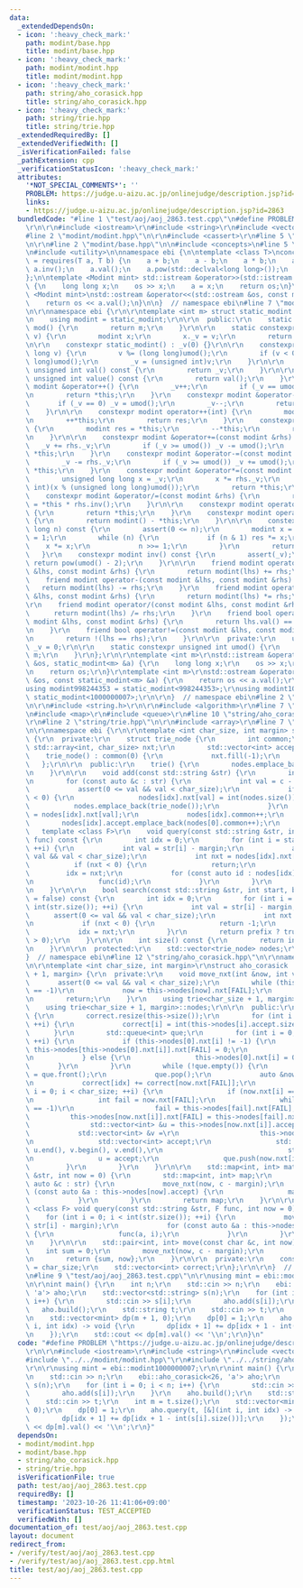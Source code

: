 ```yaml
---
data:
  _extendedDependsOn:
  - icon: ':heavy_check_mark:'
    path: modint/base.hpp
    title: modint/base.hpp
  - icon: ':heavy_check_mark:'
    path: modint/modint.hpp
    title: modint/modint.hpp
  - icon: ':heavy_check_mark:'
    path: string/aho_corasick.hpp
    title: string/aho_corasick.hpp
  - icon: ':heavy_check_mark:'
    path: string/trie.hpp
    title: string/trie.hpp
  _extendedRequiredBy: []
  _extendedVerifiedWith: []
  _isVerificationFailed: false
  _pathExtension: cpp
  _verificationStatusIcon: ':heavy_check_mark:'
  attributes:
    '*NOT_SPECIAL_COMMENTS*': ''
    PROBLEM: https://judge.u-aizu.ac.jp/onlinejudge/description.jsp?id=2863
    links:
    - https://judge.u-aizu.ac.jp/onlinejudge/description.jsp?id=2863
  bundledCode: "#line 1 \"test/aoj/aoj_2863.test.cpp\"\n#define PROBLEM \"https://judge.u-aizu.ac.jp/onlinejudge/description.jsp?id=2863\"\
    \r\n\r\n#include <iostream>\r\n#include <string>\r\n#include <vector>\r\n\r\n\
    #line 2 \"modint/modint.hpp\"\n\r\n#include <cassert>\r\n#line 5 \"modint/modint.hpp\"\
    \n\r\n#line 2 \"modint/base.hpp\"\n\n#include <concepts>\n#line 5 \"modint/base.hpp\"\
    \n#include <utility>\n\nnamespace ebi {\n\ntemplate <class T>\nconcept Modint\
    \ = requires(T a, T b) {\n    a + b;\n    a - b;\n    a * b;\n    a / b;\n   \
    \ a.inv();\n    a.val();\n    a.pow(std::declval<long long>());\n    T::mod();\n\
    };\n\ntemplate <Modint mint> std::istream &operator>>(std::istream &os, mint &a)\
    \ {\n    long long x;\n    os >> x;\n    a = x;\n    return os;\n}\n\ntemplate\
    \ <Modint mint>\nstd::ostream &operator<<(std::ostream &os, const mint &a) {\n\
    \    return os << a.val();\n}\n\n}  // namespace ebi\n#line 7 \"modint/modint.hpp\"\
    \n\r\nnamespace ebi {\r\n\r\ntemplate <int m> struct static_modint {\r\n  private:\r\
    \n    using modint = static_modint;\r\n\r\n  public:\r\n    static constexpr int\
    \ mod() {\r\n        return m;\r\n    }\r\n\r\n    static constexpr modint raw(int\
    \ v) {\r\n        modint x;\r\n        x._v = v;\r\n        return x;\r\n    }\r\
    \n\r\n    constexpr static_modint() : _v(0) {}\r\n\r\n    constexpr static_modint(long\
    \ long v) {\r\n        v %= (long long)umod();\r\n        if (v < 0) v += (long\
    \ long)umod();\r\n        _v = (unsigned int)v;\r\n    }\r\n\r\n    constexpr\
    \ unsigned int val() const {\r\n        return _v;\r\n    }\r\n\r\n    constexpr\
    \ unsigned int value() const {\r\n        return val();\r\n    }\r\n\r\n    constexpr\
    \ modint &operator++() {\r\n        _v++;\r\n        if (_v == umod()) _v = 0;\r\
    \n        return *this;\r\n    }\r\n    constexpr modint &operator--() {\r\n \
    \       if (_v == 0) _v = umod();\r\n        _v--;\r\n        return *this;\r\n\
    \    }\r\n\r\n    constexpr modint operator++(int) {\r\n        modint res = *this;\r\
    \n        ++*this;\r\n        return res;\r\n    }\r\n    constexpr modint operator--(int)\
    \ {\r\n        modint res = *this;\r\n        --*this;\r\n        return res;\r\
    \n    }\r\n\r\n    constexpr modint &operator+=(const modint &rhs) {\r\n     \
    \   _v += rhs._v;\r\n        if (_v >= umod()) _v -= umod();\r\n        return\
    \ *this;\r\n    }\r\n    constexpr modint &operator-=(const modint &rhs) {\r\n\
    \        _v -= rhs._v;\r\n        if (_v >= umod()) _v += umod();\r\n        return\
    \ *this;\r\n    }\r\n    constexpr modint &operator*=(const modint &rhs) {\r\n\
    \        unsigned long long x = _v;\r\n        x *= rhs._v;\r\n        _v = (unsigned\
    \ int)(x % (unsigned long long)umod());\r\n        return *this;\r\n    }\r\n\
    \    constexpr modint &operator/=(const modint &rhs) {\r\n        return *this\
    \ = *this * rhs.inv();\r\n    }\r\n\r\n    constexpr modint operator+() const\
    \ {\r\n        return *this;\r\n    }\r\n    constexpr modint operator-() const\
    \ {\r\n        return modint() - *this;\r\n    }\r\n\r\n    constexpr modint pow(long\
    \ long n) const {\r\n        assert(0 <= n);\r\n        modint x = *this, res\
    \ = 1;\r\n        while (n) {\r\n            if (n & 1) res *= x;\r\n        \
    \    x *= x;\r\n            n >>= 1;\r\n        }\r\n        return res;\r\n \
    \   }\r\n    constexpr modint inv() const {\r\n        assert(_v);\r\n       \
    \ return pow(umod() - 2);\r\n    }\r\n\r\n    friend modint operator+(const modint\
    \ &lhs, const modint &rhs) {\r\n        return modint(lhs) += rhs;\r\n    }\r\n\
    \    friend modint operator-(const modint &lhs, const modint &rhs) {\r\n     \
    \   return modint(lhs) -= rhs;\r\n    }\r\n    friend modint operator*(const modint\
    \ &lhs, const modint &rhs) {\r\n        return modint(lhs) *= rhs;\r\n    }\r\n\
    \r\n    friend modint operator/(const modint &lhs, const modint &rhs) {\r\n  \
    \      return modint(lhs) /= rhs;\r\n    }\r\n    friend bool operator==(const\
    \ modint &lhs, const modint &rhs) {\r\n        return lhs.val() == rhs.val();\r\
    \n    }\r\n    friend bool operator!=(const modint &lhs, const modint &rhs) {\r\
    \n        return !(lhs == rhs);\r\n    }\r\n\r\n  private:\r\n    unsigned int\
    \ _v = 0;\r\n\r\n    static constexpr unsigned int umod() {\r\n        return\
    \ m;\r\n    }\r\n};\r\n\r\ntemplate <int m>\r\nstd::istream &operator>>(std::istream\
    \ &os, static_modint<m> &a) {\r\n    long long x;\r\n    os >> x;\r\n    a = x;\r\
    \n    return os;\r\n}\r\ntemplate <int m>\r\nstd::ostream &operator<<(std::ostream\
    \ &os, const static_modint<m> &a) {\r\n    return os << a.val();\r\n}\r\n\r\n\
    using modint998244353 = static_modint<998244353>;\r\nusing modint1000000007 =\
    \ static_modint<1000000007>;\r\n\r\n}  // namespace ebi\n#line 2 \"string/aho_corasick.hpp\"\
    \n\r\n#include <string.h>\r\n\r\n#include <algorithm>\r\n#line 7 \"string/aho_corasick.hpp\"\
    \n#include <map>\r\n#include <queue>\r\n#line 10 \"string/aho_corasick.hpp\"\n\
    \r\n#line 2 \"string/trie.hpp\"\n\r\n#include <array>\r\n#line 7 \"string/trie.hpp\"\
    \n\r\nnamespace ebi {\r\n\r\ntemplate <int char_size, int margin> struct trie\
    \ {\r\n  private:\r\n    struct trie_node {\r\n        int common;\r\n       \
    \ std::array<int, char_size> nxt;\r\n        std::vector<int> accept;\r\n    \
    \    trie_node() : common(0) {\r\n            nxt.fill(-1);\r\n        }\r\n \
    \   };\r\n\r\n  public:\r\n    trie() {\r\n        nodes.emplace_back(trie_node());\r\
    \n    }\r\n\r\n    void add(const std::string &str) {\r\n        int idx = 0;\r\
    \n        for (const auto &c : str) {\r\n            int val = c - margin;\r\n\
    \            assert(0 <= val && val < char_size);\r\n            if (nodes[idx].nxt[val]\
    \ < 0) {\r\n                nodes[idx].nxt[val] = int(nodes.size());\r\n     \
    \           nodes.emplace_back(trie_node());\r\n            }\r\n            idx\
    \ = nodes[idx].nxt[val];\r\n            nodes[idx].common++;\r\n        }\r\n\
    \        nodes[idx].accept.emplace_back(nodes[0].common++);\r\n    }\r\n\r\n \
    \   template <class F>\r\n    void query(const std::string &str, int start, F\
    \ func) const {\r\n        int idx = 0;\r\n        for (int i = start; i < int(str.size());\
    \ ++i) {\r\n            int val = str[i] - margin;\r\n            assert(0 <=\
    \ val && val < char_size);\r\n            int nxt = nodes[idx].nxt[val];\r\n \
    \           if (nxt < 0) {\r\n                return;\r\n            }\r\n   \
    \         idx = nxt;\r\n            for (const auto id : nodes[idx].accept) {\r\
    \n                func(id);\r\n            }\r\n        }\r\n        return;\r\
    \n    }\r\n\r\n    bool search(const std::string &str, int start, bool prefix\
    \ = false) const {\r\n        int idx = 0;\r\n        for (int i = start; i <\
    \ int(str.size()); ++i) {\r\n            int val = str[i] - margin;\r\n      \
    \      assert(0 <= val && val < char_size);\r\n            int nxt = nodes[idx].nxt[val];\r\
    \n            if (nxt < 0) {\r\n                return -1;\r\n            }\r\n\
    \            idx = nxt;\r\n        }\r\n        return prefix ? true : (nodes[idx].accept.size()\
    \ > 0);\r\n    }\r\n\r\n    int size() const {\r\n        return int(nodes.size());\r\
    \n    }\r\n\r\n  protected:\r\n    std::vector<trie_node> nodes;\r\n};\r\n\r\n\
    }  // namespace ebi\n#line 12 \"string/aho_corasick.hpp\"\n\r\nnamespace ebi {\r\
    \n\r\ntemplate <int char_size, int margin>\r\nstruct aho_corasick : trie<char_size\
    \ + 1, margin> {\r\n  private:\r\n    void move_nxt(int &now, int val) {\r\n \
    \       assert(0 <= val && val < char_size);\r\n        while (this->nodes[now].nxt[val]\
    \ == -1)\r\n            now = this->nodes[now].nxt[FAIL];\r\n        now = this->nodes[now].nxt[val];\r\
    \n        return;\r\n    }\r\n    using trie<char_size + 1, margin>::trie;\r\n\
    \    using trie<char_size + 1, margin>::nodes;\r\n\r\n  public:\r\n    void build()\
    \ {\r\n        correct.resize(this->size());\r\n        for (int i = 0; i < this->size();\
    \ ++i) {\r\n            correct[i] = int(this->nodes[i].accept.size());\r\n  \
    \      }\r\n        std::queue<int> que;\r\n        for (int i = 0; i <= char_size;\
    \ ++i) {\r\n            if (this->nodes[0].nxt[i] != -1) {\r\n               \
    \ this->nodes[this->nodes[0].nxt[i]].nxt[FAIL] = 0;\r\n                que.push(this->nodes[0].nxt[i]);\r\
    \n            } else {\r\n                this->nodes[0].nxt[i] = 0;\r\n     \
    \       }\r\n        }\r\n        while (!que.empty()) {\r\n            int idx\
    \ = que.front();\r\n            que.pop();\r\n            auto &now = this->nodes[idx];\r\
    \n            correct[idx] += correct[now.nxt[FAIL]];\r\n            for (int\
    \ i = 0; i < char_size; ++i) {\r\n                if (now.nxt[i] == -1) continue;\r\
    \n                int fail = now.nxt[FAIL];\r\n                while (this->nodes[fail].nxt[i]\
    \ == -1)\r\n                    fail = this->nodes[fail].nxt[FAIL];\r\n      \
    \          this->nodes[now.nxt[i]].nxt[FAIL] = this->nodes[fail].nxt[i];\r\n \
    \               std::vector<int> &u = this->nodes[now.nxt[i]].accept;\r\n    \
    \            std::vector<int> &v =\r\n                    this->nodes[this->nodes[fail].nxt[i]].accept;\r\
    \n                std::vector<int> accept;\r\n                std::set_union(u.begin(),\
    \ u.end(), v.begin(), v.end(),\r\n                               std::back_inserter(accept));\r\
    \n                u = accept;\r\n                que.push(now.nxt[i]);\r\n   \
    \         }\r\n        }\r\n    }\r\n\r\n    std::map<int, int> match(const std::string\
    \ &str, int now = 0) {\r\n        std::map<int, int> map;\r\n        for (const\
    \ auto &c : str) {\r\n            move_nxt(now, c - margin);\r\n            for\
    \ (const auto &a : this->nodes[now].accept) {\r\n                map[a]++;\r\n\
    \            }\r\n        }\r\n        return map;\r\n    }\r\n\r\n    template\
    \ <class F> void query(const std::string &str, F func, int now = 0) {\r\n    \
    \    for (int i = 0; i < int(str.size()); ++i) {\r\n            move_nxt(now,\
    \ str[i] - margin);\r\n            for (const auto &a : this->nodes[now].accept)\
    \ {\r\n                func(a, i);\r\n            }\r\n        }\r\n        return;\r\
    \n    }\r\n\r\n    std::pair<int, int> move(const char &c, int now) {\r\n    \
    \    int sum = 0;\r\n        move_nxt(now, c - margin);\r\n        sum += correct[now];\r\
    \n        return {sum, now};\r\n    }\r\n\r\n  private:\r\n    const int FAIL\
    \ = char_size;\r\n    std::vector<int> correct;\r\n};\r\n\r\n}  // namespace ebi\r\
    \n#line 9 \"test/aoj/aoj_2863.test.cpp\"\n\r\nusing mint = ebi::modint1000000007;\r\
    \n\r\nint main() {\r\n    int n;\r\n    std::cin >> n;\r\n    ebi::aho_corasick<26,\
    \ 'a'> aho;\r\n    std::vector<std::string> s(n);\r\n    for (int i = 0; i < n;\
    \ i++) {\r\n        std::cin >> s[i];\r\n        aho.add(s[i]);\r\n    }\r\n \
    \   aho.build();\r\n    std::string t;\r\n    std::cin >> t;\r\n    int m = t.size();\r\
    \n    std::vector<mint> dp(m + 1, 0);\r\n    dp[0] = 1;\r\n    aho.query(t, [&](int\
    \ i, int idx) -> void {\r\n        dp[idx + 1] += dp[idx + 1 - int(s[i].size())];\r\
    \n    });\r\n    std::cout << dp[m].val() << '\\n';\r\n}\n"
  code: "#define PROBLEM \"https://judge.u-aizu.ac.jp/onlinejudge/description.jsp?id=2863\"\
    \r\n\r\n#include <iostream>\r\n#include <string>\r\n#include <vector>\r\n\r\n\
    #include \"../../modint/modint.hpp\"\r\n#include \"../../string/aho_corasick.hpp\"\
    \r\n\r\nusing mint = ebi::modint1000000007;\r\n\r\nint main() {\r\n    int n;\r\
    \n    std::cin >> n;\r\n    ebi::aho_corasick<26, 'a'> aho;\r\n    std::vector<std::string>\
    \ s(n);\r\n    for (int i = 0; i < n; i++) {\r\n        std::cin >> s[i];\r\n\
    \        aho.add(s[i]);\r\n    }\r\n    aho.build();\r\n    std::string t;\r\n\
    \    std::cin >> t;\r\n    int m = t.size();\r\n    std::vector<mint> dp(m + 1,\
    \ 0);\r\n    dp[0] = 1;\r\n    aho.query(t, [&](int i, int idx) -> void {\r\n\
    \        dp[idx + 1] += dp[idx + 1 - int(s[i].size())];\r\n    });\r\n    std::cout\
    \ << dp[m].val() << '\\n';\r\n}"
  dependsOn:
  - modint/modint.hpp
  - modint/base.hpp
  - string/aho_corasick.hpp
  - string/trie.hpp
  isVerificationFile: true
  path: test/aoj/aoj_2863.test.cpp
  requiredBy: []
  timestamp: '2023-10-26 11:41:06+09:00'
  verificationStatus: TEST_ACCEPTED
  verifiedWith: []
documentation_of: test/aoj/aoj_2863.test.cpp
layout: document
redirect_from:
- /verify/test/aoj/aoj_2863.test.cpp
- /verify/test/aoj/aoj_2863.test.cpp.html
title: test/aoj/aoj_2863.test.cpp
---
```


